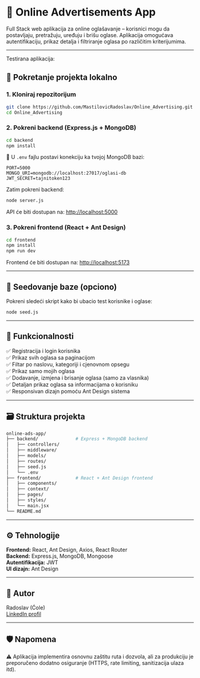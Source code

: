# 📢 Online Advertisements App

Full Stack web aplikacija za online oglašavanje – korisnici mogu da postavljaju, pretražuju, uređuju i brišu oglase. Aplikacija omogućava autentifikaciju, prikaz detalja i filtriranje oglasa po različitim kriterijumima.

---
Testirana aplikacija:

## 🚀 Pokretanje projekta lokalno

### 1. Kloniraj repozitorijum

```bash
git clone https://github.com/MastilovicRadoslav/Online_Advertising.git
cd Online_Advertising
```

### 2. Pokreni backend (Express.js + MongoDB)

```bash
cd backend
npm install
```

🔧 U `.env` fajlu postavi konekciju ka tvojoj MongoDB bazi:

```env
PORT=5000
MONGO_URI=mongodb://localhost:27017/oglasi-db
JWT_SECRET=tajnitoken123
```

Zatim pokreni backend:

```bash
node server.js
```

API će biti dostupan na: [http://localhost:5000](http://localhost:5000)

### 3. Pokreni frontend (React + Ant Design)

```bash
cd frontend
npm install
npm run dev
```

Frontend će biti dostupan na: [http://localhost:5173](http://localhost:5173)

---

## 🧪 Seedovanje baze (opciono)

Pokreni sledeći skript kako bi ubacio test korisnike i oglase:

```bash
node seed.js
```

---

## 🧩 Funkcionalnosti

✅ Registracija i login korisnika  
✅ Prikaz svih oglasa sa paginacijom  
✅ Filtar po naslovu, kategoriji i cjenovnom opsegu  
✅ Prikaz samo mojih oglasa  
✅ Dodavanje, izmjena i brisanje oglasa (samo za vlasnika)  
✅ Detaljan prikaz oglasa sa informacijama o korisniku  
✅ Responsivan dizajn pomoću Ant Design sistema  

---

## 🗃️ Struktura projekta

```bash
online-ads-app/
├── backend/              # Express + MongoDB backend
│   ├── controllers/
│   ├── middleware/
│   ├── models/
│   ├── routes/
│   ├── seed.js
│   └── .env
├── frontend/             # React + Ant Design frontend
│   ├── components/
│   ├── context/
│   ├── pages/
│   ├── styles/
│   └── main.jsx
└── README.md
```

---

## ⚙️ Tehnologije

**Frontend:** React, Ant Design, Axios, React Router  
**Backend:** Express.js, MongoDB, Mongoose  
**Autentifikacija:** JWT  
**UI dizajn:** Ant Design  

---

## 👤 Autor

Radoslav (Ćole)  
[LinkedIn profil](https://www.linkedin.com/in/radoslav-mastilovi%C4%87-1022a020b/)

---

## 🛡️ Napomena

⚠️ Aplikacija implementira osnovnu zaštitu ruta i dozvola, ali za produkciju je preporučeno dodatno osiguranje (HTTPS, rate limiting, sanitizacija ulaza itd).
